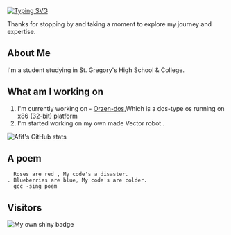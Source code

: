 [![Typing SVG](https://readme-typing-svg.demolab.com?font=FIRA+CODE&pause=1000&background=01322000&width=435&lines=Hey+there%2C%F0%9F%91%8B;I'm+Afif)](https://git.io/typing-svg)

Thanks for stopping by and taking a moment to explore my journey and expertise.

## About Me

  I'm a student studying in St. Gregory's High School & College.

## What am I working on
   1. I'm currently working on - [Orzen-dos](https://github.com/Orcon-Systems-LLC/orzen-dos-v1.0),Which is a dos-type os running on x86 (32-bit) platform
   2. I'm started working on my own made Vector robot .


![Afif's GitHub stats](https://github-readme-stats.vercel.app/api?username=afifafifafifafifali&show_icons=true&theme=radical)
    
## A poem
```
  Roses are red , My code's a disaster.
. Blueberries are blue, My code's are colder.
  gcc -sing poem

```

## Visitors
  <img  alt='My own shiny badge'  src="https://badge-counter.vercel.app/api/badgecounter?user=afifafifafifafifali&height=60&text_color=%23FFFFFF"/>
